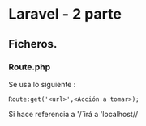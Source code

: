 # Laravel - 2 parte
## Ficheros.

### Route.php

Se usa lo siguiente :
````
Route:get('<url>',<Acción a tomar>);
````
Si hace referencia a '/`irá a 'localhost/<miproyecto>/

